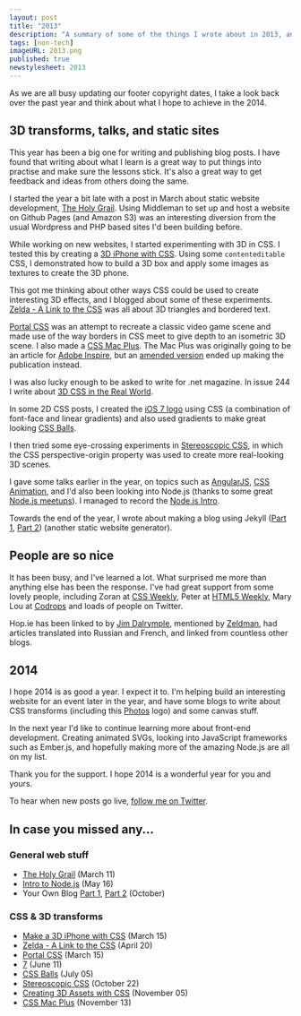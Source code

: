 ```yaml
---
layout: post
title: "2013"
description: "A summary of some of the things I wrote about in 2013, and my hopes for the new year."
tags: [non-tech]
imageURL: 2013.png
published: true
newstylesheet: 2013
---
```


As we are all busy updating our footer copyright dates, I take a look back over the past year and think about what I hope to achieve in the 2014.

## 3D transforms, talks, and static sites

This year has been a big one for writing and publishing blog posts. I have found that writing about what I learn is a great way to put things into practise and make sure the lessons stick. It's also a great way to get feedback and ideas from others doing the same.

I started the year a bit late with a post in March about static website development, [The Holy Grail](/blog/holy-grail/). Using Middleman to set up and host a website on Github Pages (and Amazon S3) was an interesting diversion from the usual Wordpress and PHP based sites I'd been building before.

While working on new websites, I started experimenting with 3D in CSS. I tested this by creating a [3D iPhone with CSS](/blog/rotating-phone/). Using some `contenteditable` CSS, I demonstrated how to build a 3D box and apply some images as textures to create the 3D phone.

This got me thinking about other ways CSS could be used to create interesting 3D effects, and I blogged about some of these experiments. [Zelda - A Link to the CSS](/blog/zelda/) was all about 3D triangles and bordered text.

[Portal CSS](/blog/portal/) was an attempt to recreate a classic video game scene and made use of the way borders in CSS meet to give depth to an isometric 3D scene. I also made a [CSS Mac Plus](/blog/macplus/). The Mac Plus was originally going to be an article for [Adobe Inspire](http://www.adobe.com/inspire.html), but an [amended version](http://www.adobe.com/inspire/2013/11/3d-css.html) ended up making the publication instead.

I was also lucky enough to be asked to write for .net magazine. In issue 244 I write about [3D CSS in the Real World](http://hop.ie/cube/). 

In some 2D CSS posts, I created the [iOS 7 logo](/blog/seven/) using CSS (a combination of font-face and linear gradients) and also used gradients to make great looking [CSS Balls](/blog/balls/).

I then tried some eye-crossing experiments in [Stereoscopic CSS](/blog/stereoscopic/), in which the CSS perspective-origin property was used to create more real-looking 3D scenes.

I gave some talks earlier in the year, on topics such as [AngularJS](/talks/angular-intro/), [CSS Animation](/talks/css-animation/), and I'd also been looking into Node.js (thanks to some great [Node.js meetups](http://www.nodejsdublin.com/)). I managed to record the [Node.js Intro](/blog/node-intro/).

Towards the end of the year, I wrote about making a blog using Jekyll ([Part 1](/blog/your-own-blog-1/), [Part 2](/blog/your-own-blog-2/)) (another static website generator).

## People are so nice

It has been busy, and I've learned a lot. What surprised me more than anything else has been the response. I've had great support from some lovely people, including Zoran at [CSS Weekly](http://css-weekly.com/), Peter at [HTML5 Weekly](http://html5weekly.com/), Mary Lou at [Codrops](http://tympanus.net/codrops/) and loads of people on Twitter.

Hop.ie has been linked to by [Jim Dalrymple](http://www.loopinsight.com/2013/11/13/css-mac-plus/), mentioned by [Zeldman](https://twitter.com/zeldman/status/400759828295217152), had articles translated into Russian and French, and linked from countless other blogs.

## 2014

I hope 2014 is as good a year. I expect it to. I'm helping build an interesting website for an event later in the year, and have some blogs to write about CSS transforms (including this [Photos](http://hop.ie/photos/) logo) and some canvas stuff.

In the next year I'd like to continue learning more about front-end development. Creating animated SVGs, looking into JavaScript frameworks such as Ember.js, and hopefully making more of the amazing Node.js are all on my list.

Thank you for the support. I hope 2014 is a wonderful year for you and yours.

To hear when new posts go live, [follow me on Twitter](http://twitter.com/donovanh). 

## In case you missed any...

### General web stuff

- [The Holy Grail](/blog/holy-grail/) (March 11)
- [Intro to Node.js](/blog/node-intro/) (May 16)
- Your Own Blog [Part 1](/blog/your-own-blog-1/), [Part 2](/blog/your-own-blog-2/) (October)

### CSS &amp; 3D transforms

- [Make a 3D iPhone with CSS](/blog/rotating-phone/) (March 15)
- [Zelda - A Link to the CSS](/blog/zelda/) (April 20)
- [Portal CSS](/blog/portal/) (March 15)
- [7](/blog/seven/) (June 11)
- [CSS Balls](/blog/balls/) (July 05)
- [Stereoscopic CSS](/blog/stereoscopic/) (October 22)
- [Creating 3D Assets with CSS](http://www.adobe.com/inspire/2013/11/3d-css.html) (November 05)
- [CSS Mac Plus](/blog/macplus/) (November 13)
